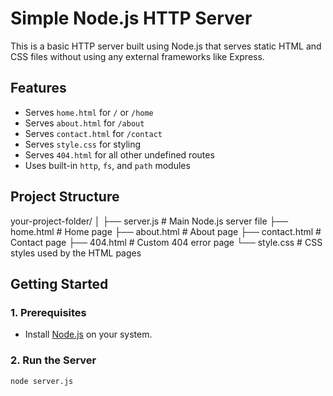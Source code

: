 # Simple Node.js HTTP Server

This is a basic HTTP server built using Node.js that serves static HTML and CSS files without using any external frameworks like Express.

## Features

- Serves `home.html` for `/` or `/home`
- Serves `about.html` for `/about`
- Serves `contact.html` for `/contact`
- Serves `style.css` for styling
- Serves `404.html` for all other undefined routes
- Uses built-in `http`, `fs`, and `path` modules

## Project Structure

your-project-folder/
│
├── server.js         # Main Node.js server file
├── home.html         # Home page
├── about.html        # About page
├── contact.html      # Contact page
├── 404.html          # Custom 404 error page
└── style.css         # CSS styles used by the HTML pages

## Getting Started

### 1. Prerequisites

- Install [Node.js](https://nodejs.org/) on your system.

### 2. Run the Server

```bash
node server.js
